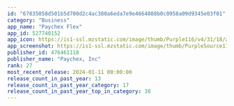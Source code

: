```yaml
---
id: "67835058d501b5d700d2c4ac380a6eda7e9e4664088b0c0958a09d9345e03f01"
category: "Business"
app_name: "Paychex Flex"
app_id: 527740152
app_icon: https://is1-ssl.mzstatic.com/image/thumb/Purple116/v4/31/18/a6/3118a6cd-a23e-6d9f-005f-82586c411714/AppIcon-1x_U007emarketing-0-10-0-0-0-85-220.png/1024x1024bb.png
app_screenshot: https://is1-ssl.mzstatic.com/image/thumb/PurpleSource116/v4/d4/6e/b8/d46eb810-8193-9b40-3913-914ef0dcd490/e5139406-833c-4bd9-a443-ffe4084ec4e5_6-5_-_1284_x_2778_-_Frame_1.png/1284x2778bb.png
publisher_id: 476461118
publisher_name: "Paychex, Inc"
rank: 27
most_recent_release: 2024-01-11 00:00:00
release_count_in_past_year: 13
release_count_in_past_year_category: 17
release_count_in_past_year_top_in_category: 38
---
```

